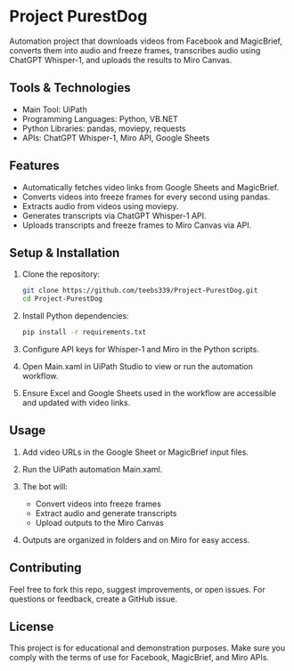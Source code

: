 # Project PurestDog

Automation project that downloads videos from Facebook and MagicBrief, converts them into audio and freeze frames, transcribes audio using ChatGPT Whisper-1, and uploads the results to Miro Canvas.

## Tools & Technologies

* Main Tool: UiPath
* Programming Languages: Python, VB.NET
* Python Libraries: pandas, moviepy, requests
* APIs: ChatGPT Whisper-1, Miro API, Google Sheets

## Features

* Automatically fetches video links from Google Sheets and MagicBrief.
* Converts videos into freeze frames for every second using pandas.
* Extracts audio from videos using moviepy.
* Generates transcripts via ChatGPT Whisper-1 API.
* Uploads transcripts and freeze frames to Miro Canvas via API.

## Setup & Installation

1. Clone the repository:

   ```bash
   git clone https://github.com/teebs339/Project-PurestDog.git
   cd Project-PurestDog
   ```
2. Install Python dependencies:

   ```bash
   pip install -r requirements.txt
   ```
3. Configure API keys for Whisper-1 and Miro in the Python scripts.
4. Open Main.xaml in UiPath Studio to view or run the automation workflow.
5. Ensure Excel and Google Sheets used in the workflow are accessible and updated with video links.

## Usage

1. Add video URLs in the Google Sheet or MagicBrief input files.
2. Run the UiPath automation Main.xaml.
3. The bot will:

   * Convert videos into freeze frames
   * Extract audio and generate transcripts
   * Upload outputs to the Miro Canvas
4. Outputs are organized in folders and on Miro for easy access.

## Contributing

Feel free to fork this repo, suggest improvements, or open issues. For questions or feedback, create a GitHub issue.

## License

This project is for educational and demonstration purposes. Make sure you comply with the terms of use for Facebook, MagicBrief, and Miro APIs.
